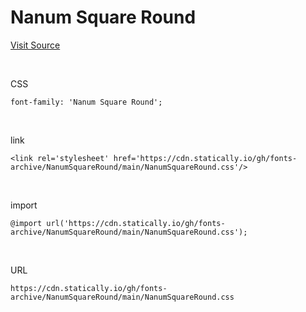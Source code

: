 # Nanum Square Round

[Visit Source](https://hangeul.naver.com/font)

&nbsp;

CSS

```
font-family: 'Nanum Square Round';
```

&nbsp;

link

```
<link rel='stylesheet' href='https://cdn.statically.io/gh/fonts-archive/NanumSquareRound/main/NanumSquareRound.css'/>
```

&nbsp;

import

```
@import url('https://cdn.statically.io/gh/fonts-archive/NanumSquareRound/main/NanumSquareRound.css');
```

&nbsp;

URL

```
https://cdn.statically.io/gh/fonts-archive/NanumSquareRound/main/NanumSquareRound.css
```
